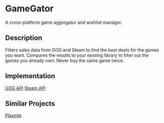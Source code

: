 # GameGator
A cross-platform game aggregator and wishlist manager.

## Description
Filters sales data from GOG and Steam to find the best deals for the games you want. Compares the results to your existing library to filter out the games you already own. Never buy the same game twice.

## Implementation

[GOG API](https://gogapidocs.readthedocs.io/en/latest/)
[Steam API](https://steamcommunity.com/dev)

## Similar Projects
[Playnite](https://github.com/JosefNemec/Playnite)
